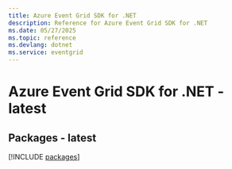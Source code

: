 ```yaml
---
title: Azure Event Grid SDK for .NET
description: Reference for Azure Event Grid SDK for .NET
ms.date: 05/27/2025
ms.topic: reference
ms.devlang: dotnet
ms.service: eventgrid
---
```

# Azure Event Grid SDK for .NET - latest
## Packages - latest
[!INCLUDE [packages](event-grid-index.md)]
